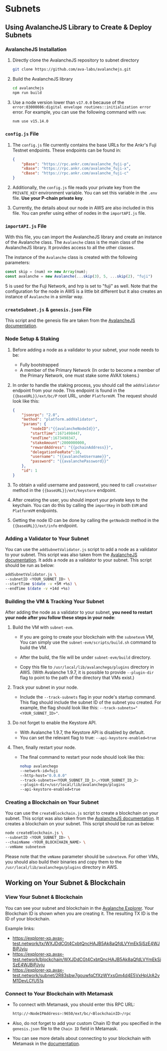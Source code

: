 # Subnets

## Using AvalancheJS Library to Create & Deploy Subnets

### AvalancheJS Installation

1. Directly clone the AvalancheJS repository to subnet directory

    ```bash
    git clone https://github.com/ava-labs/avalanchejs.git
    ```

2. Build the AvalancheJS library

    ```bash
    cd avalanchejs
    npm run build
    ```

3. Use a node version lower than `v17.0.0` because of the `error:03000086:digital envelope routines::initialization error` error. For example, you can use the following command with `nvm`:
    
    ```bash
    nvm use v15.14.0
    ```

### `config.js` File

1. The `config.js` file currently contains the base URLs for the Ankr's Fuji Testnet endpoints. These endpoints can be found in:

    ```json
    {
        "pBase": "https://rpc.ankr.com/avalanche_fuji-p",
        "xBase": "https://rpc.ankr.com/avalanche_fuji-x",
        "cBase": "https://rpc.ankr.com/avalanche_fuji-c"
    }
    ```

2. Additionally, the `config.js` file reads your private key from the `PRIVATE_KEY` environment variable. You can set this variable in the `.env` file. **Use your P-chain private key**.

3. Currently, the details about our node in AWS are also included in this file. You can prefer using either of nodes in the `importAPI.js` file.


### `importAPI.js` File

With this file, you can import the AvalancheJS library and create an instance of the Avalanche class. The `Avalanche` class is the main class of the AvalancheJS library. It provides access to all the other classes.

The instance of the `Avalanche` class is created with the following parameters:

 ```js
const skip = (num) => new Array(num);
const avalanche = new Avalanche(...skip(3), 5, ...skip(2), "fuji")
```

5 is used for the Fuji Network, and hrp is set to "fuji" as well. Note that the configuration for the node in AWS is a little bit different but it also creates an instance of `Avalanche` in a similar way.


### `createSubnet.js` & `genesis.json` File

This script and the genesis file are taken from the [AvalancheJS documentation](https://docs.avax.network/subnets/create-a-evm-blockchain-on-subnet-with-avalanchejs).


### Node Setup & Staking

1. Before adding a node as a validator to your subnet, your node needs to be:
    - Fully bootstrapped
    - A member of the Primary Network (In order to become a member of the Primary Network, one must stake some AVAX tokens.)

2. In order to handle the staking process, you should call the `addValidator` endpoint from your node. This endpoint is found in the `{{baseURL}}/ext/bc/P` root URL, under `PlatformVM`. The request should look like this: 

    ```json
    {
        "jsonrpc": "2.0",
        "method": "platform.addValidator",
        "params": {
            "nodeID":"{{avalancheNodeId}}",
            "startTime":1671498447,
            "endTime":1673498347,
            "stakeAmount":2000000000,
            "rewardAddress": "{{pchainAddress}}",
            "delegationFeeRate":10,
            "username": "{{avalancheUsername}}",
            "password": "{{avalanchePassword}}"
        },
        "id": 1
    }
    ```

3. To obtain a valid username and password, you need to call `createUser` method in the `{{baseURL}}/ext/keystore` endpoint.

4. After creating the user, you should import your private keys to the keychain. You can do this by calling the `importKey` in both `EVM` and `PlatformVM` endpoints.

5. Getting the node ID can be done by calling the `getNodeID` method in the `{{baseURL}}/ext/info` endpoint.


### Adding a Validator to Your Subnet

You can use the `addSubnetValidator.js` script to add a node as a validator to your subnet. This script was also taken from the [AvalancheJS documentation](https://docs.avax.network/subnets/create-a-evm-blockchain-on-subnet-with-avalanchejs). It adds a node as a validator to your subnet. This script should be run as below:

```bash
addSubnetValidator.js \
--subnetID <YOUR_SUBNET_ID> \
--startTime $(date -v +5M +%s) \
--endTime $(date -v +14d +%s)
```

### Building the VM & Tracking Your Subnet

After adding the node as a validator to your subnet, **you need to restart your node after you follow these steps in your node**:

1. Build the VM with `subnet-evm`. 

    * If you are going to create your blockchain with the `subnetevm` VM, You can simply use the `subnet-evm/scripts/build.sh` command to build the VM.
   
    * After the build, the file will be under `subnet-evm/build` directory.

    * Copy this file to `/usr/local/lib/avalanchego/plugins` directory in AWS. (With Avalanche 1.9.7, it is possible to provide `--plugin-dir` flag to point to the path of the directory that VMs exist.)

2. Track your subnet in your node.
    
    * Include the `--track-subnets` flag in your node's startup command. 
    This flag should include the subnet ID of the subnet you created. For example, the flag should look like this: `--track-subnets="<YOUR_SUBNET_ID>"`.

3. Do not forget to enable the Keystore API. 
   * With Avalanche 1.9.7, the Keystore API is disabled by default. 
   * You can set the relevant flag to true: `--api-keystore-enabled=true`

4. Then, finally restart your node.

    * The final command to restart your node should look like this:

        ```bash
        nohup avalanchego 
        --network-id=fuji 
        --http-host="0.0.0.0" 
        --track-subnets=<YOUR_SUBNET_ID_1>,<YOUR_SUBNET_ID_2> 
        --plugin-dir=/usr/local/lib/avalanchego/plugins
        --api-keystore-enabled=true
        ```

### Creating a Blockchain on Your Subnet

You can use the `createBlockchain.js` script to create a blockchain on your subnet. This script was also taken from the [AvalancheJS documentation](https://docs.avax.network/subnets/create-a-evm-blockchain-on-subnet-with-avalanchejs). It creates a blockchain on your subnet. This script should be run as below:

```bash
node createBlockchain.js \  
--subnetID <YOUR_SUBNET_ID> \
--chainName <YOUR_BLOCKCHAIN_NAME> \
--vmName subnetevm
```

Please note that the `vmName` parameter should be `subnetevm`. For other VMs, you should also build their binaries and copy them to the `/usr/local/lib/avalanchego/plugins` directory in AWS.


## Working on Your Subnet & Blockchain

### View Your Subnet & Blockchain

You can see your subnet and blockchain in the [Avalanche Explorer](https://explorer-xp.avax-test.network/). Your Blockchain ID is shown when you are creating it. The resulting TX ID is the ID of your blockchain.

Example links:

* https://explorer-xp.avax-test.network/tx/WXJDdCGt4CxbtQncHAJB5Ak8aQfdLVYmEkSjSzE4WJBjPJyju
* https://explorer-xp.avax-test.network/blockchain/WXJDdCGt4CxbtQncHAJB5Ak8aQfdLVYmEkSjSzE4WJBjPJyju
* https://explorer-xp.avax-test.network/subnet/2R83sbw7gouwfqCfXzWYxsGm4d4E5VxHpUrA2vM1DevLCfU51s

### Connect to Your Blockchain with Metamask

* To connect with Metamask, you should enter this RPC URL:

    ```bash
    http://<NodeIPAddress>:9650/ext/bc/<BlockchainID>/rpc
    ```

* Also, do not forget to add your custom Chain ID that you specified in the `genesis.json` file to the `Chain ID` field in Metamask.

* You can see more details about connecting to your blockchain with Metamask in the [documentation](https://docs.avax.network/subnets/deploy-a-smart-contract-on-your-evm#step-1-setting-up-metamask).
